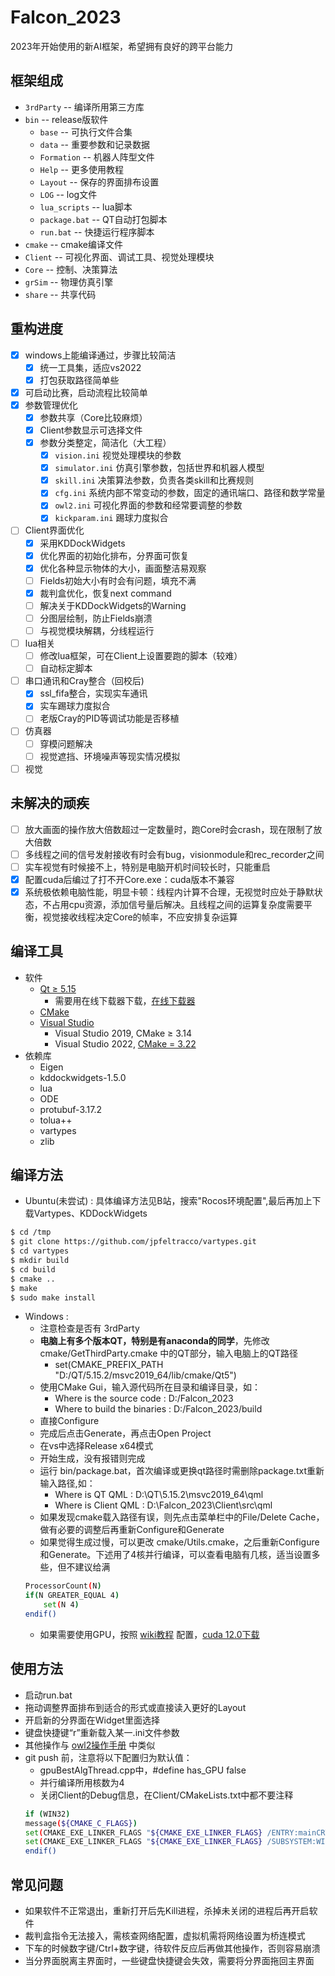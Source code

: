 # Falcon_2023

2023年开始使用的新AI框架，希望拥有良好的跨平台能力

## 框架组成

- `3rdParty` -- 编译所用第三方库
- `bin` -- release版软件
	- `base` -- 可执行文件合集
	- `data` -- 重要参数和记录数据
	- `Formation` -- 机器人阵型文件
	- `Help` -- 更多使用教程
	- `Layout` -- 保存的界面排布设置
	- `LOG` -- log文件
	- `lua_scripts` -- lua脚本
	- `package.bat` -- QT自动打包脚本
	- `run.bat` -- 快捷运行程序脚本
- `cmake` -- cmake编译文件
- `Client` -- 可视化界面、调试工具、视觉处理模块
- `Core` -- 控制、决策算法
- `grSim` -- 物理仿真引擎
- `share` -- 共享代码

## 重构进度

- [x] windows上能编译通过，步骤比较简洁
	- [x] 统一工具集，适应vs2022
	- [x] 打包获取路径简单些
- [x] 可启动比赛，启动流程比较简单
- [x] 参数管理优化
	- [x] 参数共享（Core比较麻烦）
	- [x] Client参数显示可选择文件
	- [x] 参数分类整定，简洁化（大工程）
		- [x] `vision.ini` 视觉处理模块的参数
		- [x] `simulator.ini` 仿真引擎参数，包括世界和机器人模型
		- [x] `skill.ini` 决策算法参数，负责各类skill和比赛规则
		- [x] `cfg.ini` 系统内部不常变动的参数，固定的通讯端口、路径和数学常量
		- [x] `owl2.ini` 可视化界面的参数和经常要调整的参数
		- [x] `kickparam.ini` 踢球力度拟合
- [ ] Client界面优化
	- [x] 采用KDDockWidgets
	- [x] 优化界面的初始化排布，分界面可恢复
	- [x] 优化各种显示物体的大小，画面整洁易观察
	- [ ] Fields初始大小有时会有问题，填充不满
	- [x] 裁判盒优化，恢复next command
	- [ ] 解决关于KDDockWidgets的Warning
	- [ ] 分图层绘制，防止Fields崩溃
	- [ ] 与视觉模块解耦，分线程运行
- [ ] lua相关
	- [ ] 修改lua框架，可在Client上设置要跑的脚本（较难）
	- [ ] 自动标定脚本
- [ ] 串口通讯和Cray整合（回校后)
	- [x] ssl_fifa整合，实现实车通讯
	- [x] 实车踢球力度拟合
	- [ ] 老版Cray的PID等调试功能是否移植
- [ ] 仿真器
	- [ ] 穿模问题解决
	- [ ] 视觉遮挡、环境噪声等现实情况模拟
- [ ] 视觉

## 未解决的顽疾

- [ ] 放大画面的操作放大倍数超过一定数量时，跑Core时会crash，现在限制了放大倍数
- [ ] 多线程之间的信号发射接收有时会有bug，visionmodule和rec_recorder之间
- [ ] 实车视觉有时候接不上，特别是电脑开机时间较长时，只能重启
- [x] 配置cuda后编过了打不开Core.exe：cuda版本不兼容
- [x] 系统极依赖电脑性能，明显卡顿：线程内计算不合理，无视觉时应处于静默状态，不占用cpu资源，添加信号量后解决。且线程之间的运算复杂度需要平衡，视觉接收线程决定Core的帧率，不应安排复杂运算

## 编译工具

- 软件
	- [Qt ≥ 5.15](https://www.qt.io/)
		- 需要用在线下载器下载，[在线下载器](https://jbox.sjtu.edu.cn/l/q1w86N)
	- [CMake](https://cmake.org/download/)
	- [Visual Studio](https://visualstudio.microsoft.com/zh-hans/?rr=https://www.microsoft.com/zh-cn/)
		- Visual Studio 2019, CMake ≥ 3.14
		- Visual Studio 2022, [CMake = 3.22](https://github.com/Kitware/CMake/releases/download/v3.22.0/cmake-3.22.0-windows-x86_64.msi)
- 依赖库
	- Eigen
	- kddockwidgets-1.5.0
	- lua
	- ODE
	- protubuf-3.17.2
	- tolua++
	- vartypes
	- zlib
	
## 编译方法

- Ubuntu(未尝试) : 具体编译方法见B站，搜索"Rocos环境配置",最后再加上下载Vartypes、KDDockWidgets
```bash
$ cd /tmp
$ git clone https://github.com/jpfeltracco/vartypes.git
$ cd vartypes
$ mkdir build
$ cd build
$ cmake ..
$ make
$ sudo make install
```
- Windows : 
	- 注意检查是否有 3rdParty
	- **电脑上有多个版本QT，特别是有anaconda的同学**，先修改 cmake/GetThirdParty.cmake 中的QT部分，输入电脑上的QT路径
		- set(CMAKE_PREFIX_PATH "D:/QT/5.15.2/msvc2019_64/lib/cmake/Qt5") 
	- 使用CMake Gui，输入源代码所在目录和编译目录，如：
		- Where is the source code : D:/Falcon_2023
		- Where to build the binaries : D:/Falcon_2023/build
	- 直接Configure
	- 完成后点击Generate，再点击Open Project
	- 在vs中选择Release x64模式
	- 开始生成，没有报错则完成
	- 运行 bin/package.bat，首次编译或更换qt路径时需删除package.txt重新输入路径,如：
		- Where is QT QML : D:\QT\5.15.2\msvc2019_64\qml
   		- Where is Client QML : D:\Falcon_2023\Client\src\qml
	- 如果发现cmake载入路径有误，则先点击菜单栏中的File/Delete Cache，做有必要的调整后再重新Configure和Generate
	- 如果觉得生成过慢，可以更改 cmake/Utils.cmake，之后重新Configure和Generate。下述用了4核并行编译，可以查看电脑有几核，适当设置多些，但不建议给满
	```bash
	ProcessorCount(N)
    if(N GREATER_EQUAL 4)
    	set(N 4)
    endif()
    ```
	- 如果需要使用GPU，按照 [wiki教程](https://gitlab.com/src-ssl/src/-/wikis/Algorithm/加入cuda的falcon编译) 配置，[cuda 12.0下载](https://jbox.sjtu.edu.cn/l/I1f4um)
	

## 使用方法

- 启动run.bat
- 拖动调整界面排布到适合的形式或直接读入更好的Layout
- 开启新的分界面在Widget里面选择
- 键盘快捷键“r”重新载入某一.ini文件参数
- 其他操作与 [owl2操作手册](https://gitlab.com/src-ssl/src/-/wikis/Software/owl2操作手册) 中类似
- git push 前，注意将以下配置归为默认值：
	- gpuBestAlgThread.cpp中，#define has_GPU false
	- 并行编译所用核数为4
	- 关闭Client的Debug信息，在Client/CMakeLists.txt中都不要注释
	```bash
	if (WIN32)
    message(${CMAKE_C_FLAGS})
    set(CMAKE_EXE_LINKER_FLAGS "${CMAKE_EXE_LINKER_FLAGS} /ENTRY:mainCRTStartup")
    set(CMAKE_EXE_LINKER_FLAGS "${CMAKE_EXE_LINKER_FLAGS} /SUBSYSTEM:WINDOWS")
	endif()
	```

## 常见问题

- 如果软件不正常退出，重新打开后先Kill进程，杀掉未关闭的进程后再开启软件
- 裁判盒指令无法接入，需核查网络配置，虚拟机需将网络设置为桥连模式
- 下车的时候数字键/Ctrl+数字键，待软件反应后再做其他操作，否则容易崩溃
- 当分界面脱离主界面时，一些键盘快捷键会失效，需要将分界面拖回主界面
